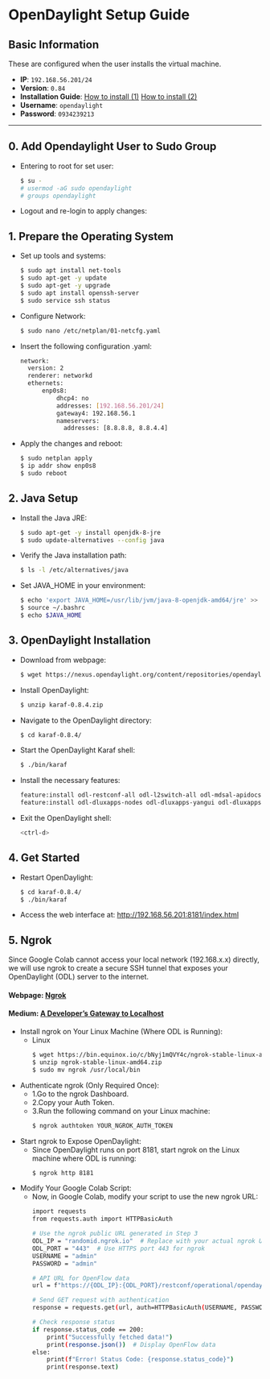 # OpenDaylight Setup Guide

## Basic Information
These are configured when the user installs the virtual machine.
- **IP**: `192.168.56.201/24`
- **Version**: `0.84`
- **Installation Guide**: [How to install (1)](https://brianlinkletter.com/2016/02/using-the-opendaylight-sdn-controller-with-the-mininet-network-emulator/ )
[How to install (2)](https://brianlinkletter.com/2016/02/using-the-opendaylight-sdn-controller-with-the-mininet-network-emulator/ )
- **Username**: `opendaylight`
- **Password**: `0934239213`

---

## 0. Add Opendaylight User to Sudo Group
- Entering to root for set user:
    ```bash
    $ su -
    # usermod -aG sudo opendaylight
    # groups opendaylight
    ```
- Logout and re-login to apply changes:
## 1. Prepare the Operating System
- Set up tools and systems:
    ```bash
    $ sudo apt install net-tools
    $ sudo apt-get -y update
    $ sudo apt-get -y upgrade
    $ sudo apt install openssh-server
    $ sudo service ssh status
    ```
- Configure Network:
    ```bash
    $ sudo nano /etc/netplan/01-netcfg.yaml
    ```
- Insert the following configuration .yaml:
    ```bash
    network:
      version: 2
      renderer: networkd
      ethernets:
          enp0s8:
              dhcp4: no
              addresses: [192.168.56.201/24]
              gateway4: 192.168.56.1
              nameservers:
                addresses: [8.8.8.8, 8.8.4.4]
    ```
- Apply the changes and reboot:
    ```bash
    $ sudo netplan apply
    $ ip addr show enp0s8
    $ sudo reboot
    ```
## 2. Java Setup
- Install the Java JRE:
    ```bash
    $ sudo apt-get -y install openjdk-8-jre
    $ sudo update-alternatives --config java
    ```
- Verify the Java installation path:
    ```bash
    $ ls -l /etc/alternatives/java
    ```
- Set JAVA_HOME in your environment:
    ```bash
    $ echo 'export JAVA_HOME=/usr/lib/jvm/java-8-openjdk-amd64/jre' >> ~/.bashrc
    $ source ~/.bashrc
    $ echo $JAVA_HOME
    ```
## 3. OpenDaylight Installation
- Download from webpage:
    ```bash
    $ wget https://nexus.opendaylight.org/content/repositories/opendaylight.release/org/opendaylight/integration/karaf/0.8.4/karaf-0.8.4.zip
    ```
- Install OpenDaylight:
    ```bash
    $ unzip karaf-0.8.4.zip
    ```
- Navigate to the OpenDaylight directory:
    ```bash
    $ cd karaf-0.8.4/
    ```
- Start the OpenDaylight Karaf shell:
    ```bash
    $ ./bin/karaf
    ```
- Install the necessary features:
    ```bash
    feature:install odl-restconf-all odl-l2switch-all odl-mdsal-apidocs odl-dlux-core
    feature:install odl-dluxapps-nodes odl-dluxapps-yangui odl-dluxapps-yangman odl-dluxapps-topology odl-dluxapps-yangutils odl-dluxapps-applications odl-dluxapps-yangvisualizer
    ```
- Exit the OpenDaylight shell:
    ```bash
    <ctrl-d>
    ```
## 4. Get Started
- Restart OpenDaylight:
    ```bash
    $ cd karaf-0.8.4/
    $ ./bin/karaf
    ```
- Access the web interface at: http://192.168.56.201:8181/index.html

## 5. Ngrok
Since Google Colab cannot access your local network (192.168.x.x) directly, we will use ngrok to create a secure SSH tunnel that exposes your OpenDaylight (ODL) server to the internet.
#### **Webpage**: [Ngrok](https://dashboard.ngrok.com/get-started/setup/windows)
#### **Medium**: [A Developer’s Gateway to Localhost](https://osamadev.medium.com/ngrok-a-developers-gateway-to-localhost-7132dc1f4117)
- Install ngrok on Your Linux Machine (Where ODL is Running):
    - Linux
        ```bash
        $ wget https://bin.equinox.io/c/bNyj1mQVY4c/ngrok-stable-linux-amd64.zip
        $ unzip ngrok-stable-linux-amd64.zip
        $ sudo mv ngrok /usr/local/bin
        ```
- Authenticate ngrok (Only Required Once):
    - 1.Go to the ngrok Dashboard.
    - 2.Copy your Auth Token.
    - 3.Run the following command on your Linux machine:
        ```bash
        $ ngrok authtoken YOUR_NGROK_AUTH_TOKEN
        ```
- Start ngrok to Expose OpenDaylight:
    - Since OpenDaylight runs on port 8181, start ngrok on the Linux machine where ODL is running:
        ```bash
        $ ngrok http 8181
        ```
- Modify Your Google Colab Script:
    - Now, in Google Colab, modify your script to use the new ngrok URL:
        ```bash
        import requests
        from requests.auth import HTTPBasicAuth

        # Use the ngrok public URL generated in Step 3
        ODL_IP = "randomid.ngrok.io"  # Replace with your actual ngrok URL
        ODL_PORT = "443"  # Use HTTPS port 443 for ngrok
        USERNAME = "admin"
        PASSWORD = "admin"

        # API URL for OpenFlow data
        url = f"https://{ODL_IP}:{ODL_PORT}/restconf/operational/opendaylight-inventory:nodes"

        # Send GET request with authentication
        response = requests.get(url, auth=HTTPBasicAuth(USERNAME, PASSWORD), headers={"Accept": "application/json"})

        # Check response status
        if response.status_code == 200:
            print("Successfully fetched data!")
            print(response.json())  # Display OpenFlow data
        else:
            print(f"Error! Status Code: {response.status_code}")
            print(response.text)
        ```